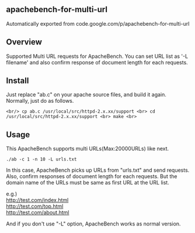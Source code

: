 ## apachebench-for-multi-url
Automatically exported from code.google.com/p/apachebench-for-multi-url

## Overview
Supported Multi URL requests for ApacheBench. You can set URL list as '-L filename' and 
also confirm response of document length for each requests. 

## Install 
Just replace "ab.c" on your apache source files, and build it again. Normally, just do as follows.

`<br/>
cp ab.c /usr/local/src/httpd-2.x.xx/support <br>
cd /usr/local/src/httpd-2.x.xx/support <br>
make <br>`

## Usage
This ApacheBench supports multi URLs(Max:20000URLs) like next. 

`./ab -c 1 -n 10 -L urls.txt` 

In this case, ApacheBench picks up URLs from "urls.txt" and send requests. Also, confirm responses of document length for each requests. But the domain name of the URLs must be same as first URL at the URL list. 

e.g.)<br>
http://test.com/index.html <br> 
http://test.com/top.html <br>
http://test.com/about.html <br> 

And if you don't use "-L" option, ApacheBench works as normal version. 
